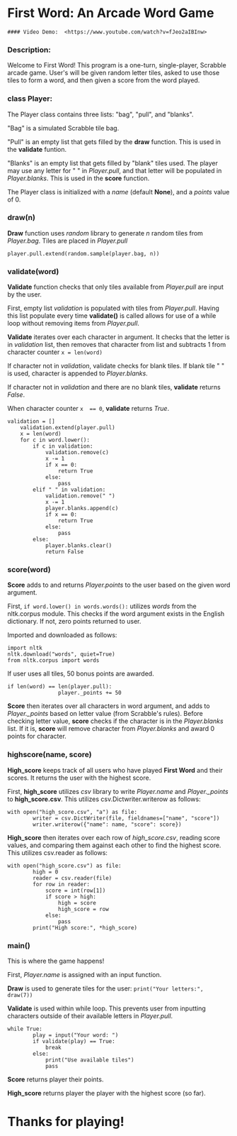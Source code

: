 # First Word: An Arcade Word Game
    #### Video Demo:  <https://www.youtube.com/watch?v=fJeo2aIBInw>
### Description:

Welcome to First Word! This program is a one-turn, single-player, Scrabble arcade game. User's will be given random letter tiles, asked to use those tiles to form a word, and then given a score from the word played.

### class Player:

The Player class contains three lists: "bag", "pull", and "blanks".

"Bag" is a simulated Scrabble tile bag.

"Pull" is an empty list that gets filled by the __draw__ function. This is used in the __validate__ funtion.

"Blanks" is an empty list that gets filled by "blank" tiles used. The player may use any letter for  " " in *Player.pull*, and that letter will be populated in *Player.blanks*. This is used in the __score__ function.

The Player class is initialized with a *name* (default __None__), and a *points* value of 0.

### draw(n)

__Draw__ function uses *random* library to generate *n* random tiles from *Player.bag*. Tiles are placed in *Player.pull*

`player.pull.extend(random.sample(player.bag, n))`

### validate(word)

__Validate__ function checks that only tiles available from *Player.pull* are input by the user.

First, empty list *validation* is populated with tiles from *Player.pull*. Having this list populate every time __validate()__ is called allows for use of a while loop without removing items from *Player.pull*.

__Validate__ iterates over each character in argument. It checks that the letter is in *validation* list, then removes that character from list and subtracts 1 from character counter `x = len(word)`

If character not in *validation*, validate checks for blank tiles. If blank tile " " is used, character is appended to *Player.blanks*.

If character not in *validation* and there are no blank tiles, __validate__ returns *False*.

When character counter `x  == 0`, __validate__ returns *True*.

```
validation = []
    validation.extend(player.pull)
    x = len(word)
    for c in word.lower():
        if c in validation:
            validation.remove(c)
            x -= 1
            if x == 0:
                return True
            else:
                pass
        elif " " in validation:
            validation.remove(" ")
            x -= 1
            player.blanks.append(c)
            if x == 0:
                return True
            else:
                pass
        else:
            player.blanks.clear()
            return False
```
### score(word)

__Score__ adds to and returns *Player.points* to the user based on the given word argument.

First, `if word.lower() in words.words():` utilizes *words* from the nltk.corpus module. This checks if the word argument exists in the English dictionary. If not, zero points returned to user.

Imported and downloaded as follows:

```
import nltk
nltk.download("words", quiet=True)
from nltk.corpus import words
```

If user uses all tiles, 50 bonus points are awarded.
```
if len(word) == len(player.pull):
                player._points += 50
```
__Score__ then iterates over all characters in word argument, and adds to *Player._points* based on letter value (from Scrabble's rules). Before checking letter value, __score__ checks if the character is in the *Player.blanks* list. If it is, __score__ will remove character from *Player.blanks* and award 0 points for character.

### highscore(name, score)

__High_score__ keeps track of all users who have played __First Word__ and their scores. It returns the user with the highest score.

First, __high_score__ utilizes *csv* library to write *Player.name* and *Player._points* to __high_score.csv__. This utilizes csv.Dictwriter.writerow as follows:
```
with open("high_score.csv", "a") as file:
        writer = csv.DictWriter(file, fieldnames=["name", "score"])
        writer.writerow({"name": name, "score": score})
```

__High_score__ then iterates over each row of *high_score.csv*, reading score values, and comparing them against each other to find the highest score. This utilizes csv.reader as follows:

```
with open("high_score.csv") as file:
        high = 0
        reader = csv.reader(file)
        for row in reader:
            score = int(row[1])
            if score > high:
                high = score
                high_score = row
            else:
                pass
        print("High score:", *high_score)
```

### main()
This is where the game happens!

First, *Player.name* is assigned with an input function.

__Draw__ is used to generate tiles for the user: `print("Your letters:", draw(7))`

__Validate__ is used within while loop. This prevents user from inputting characters outside of their available letters in *Player.pull*.

```
while True:
        play = input("Your word: ")
        if validate(play) == True:
            break
        else:
            print("Use available tiles")
            pass
```

__Score__ returns player their points.

__High_score__ returns player the player with the highest score (so far).


# Thanks for playing!
